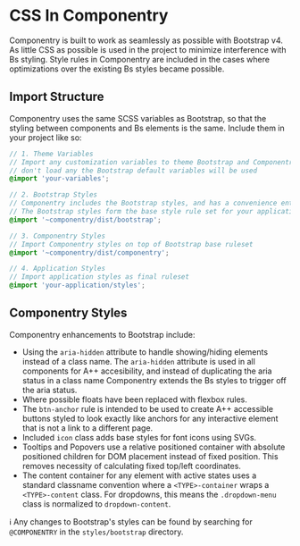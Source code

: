 # CSS In Componentry

Componentry is built to work as seamlessly as possible with Bootstrap v4. As
little CSS as possible is used in the project to minimize interference with Bs
styling. Style rules in Componentry are included in the cases where
optimizations over the existing Bs styles became possible.

## Import Structure

Componentry uses the same SCSS variables as Bootstrap, so that the styling
between components and Bs elements is the same. Include them in your project
like so:

```scss
// 1. Theme Variables
// Import any customization variables to theme Bootstrap and Componentry, if you
// don't load any the Bootstrap default variables will be used
@import 'your-variables';

// 2. Bootstrap Styles
// Componentry includes the Bootstrap styles, and has a convenience entry import
// The Bootstrap styles form the base style rule set for your application
@import '~componentry/dist/bootstrap';

// 3. Componentry Styles
// Import Componentry styles on top of Bootstrap base ruleset
@import '~componentry/dist/componentry';

// 4. Application Styles
// Import application styles as final ruleset
@import 'your-application/styles';
```

## Componentry Styles

Componentry enhancements to Bootstrap include:

* Using the `aria-hidden` attribute to handle showing/hiding elements instead of
  a class name. The `aria-hidden` attribute is used in all components for A++
  accesibility, and instead of duplicating the aria status in a class name
  Componentry extends the Bs styles to trigger off the aria status.
* Where possible floats have been replaced with flexbox rules.
* The `btn-anchor` rule is intended to be used to create A++ accessible buttons
  styled to look exactly like anchors for any interactive element that is not a
  link to a different page.
* Included `icon` class adds base styles for font icons using SVGs.
* Tooltips and Popovers use a relative positioned container with absolute
  positioned children for DOM placement instead of fixed position. This removes
  necessity of calculating fixed top/left coordinates.
* The content container for any element with active states uses a standard
  classname convention where a `<TYPE>-container` wraps a `<TYPE>-content`
  class. For dropdowns, this means the `.dropdown-menu` class is normalized to
  `dropdown-content`.

ℹ️ Any changes to Bootstrap's styles can be found by searching for
`@COMPONENTRY` in the `styles/bootstrap` directory.
